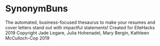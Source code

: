 # SynonymBuns
The automated, business-focused thesaurus to make your resumes and cover letters stand out with impactful statements!
Created for ElleHacks 2019
Copyright Jade Legare, Julia Hohenadel, Mary Bergin, Kathleen McCulloch-Cop 2019
